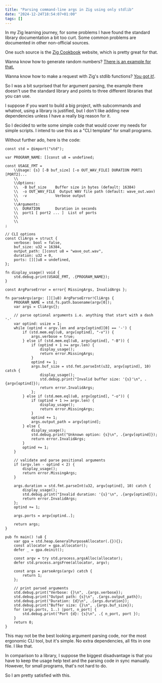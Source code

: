 ```yaml
---
title: "Parsing command-line args in Zig using only stdlib"
date: "2024-12-24T18:54:07+01:00"
tags: []
---
```

In my Zig learning journey, for some problems I have found the standard library
documentation a bit too curt.
Some common problems are documented in other non-official sources.

One such source is the [Zig Cookbook](https://cookbook.ziglang.cc/) website,
which is pretty great for that.

Wanna know how to generate random numbers? [There is an example for that.](https://cookbook.ziglang.cc/06-01-rand.html)

Wanna know how to make a request with Zig's stdlib functions? [You got it!](https://cookbook.ziglang.cc/05-01-http-get.html).

So I was a bit surprised that for argument parsing, the example there doesn't
use the standard library and points to three different libraries that you can
use.

I suppose if you want to build a big project, with subcommands and whatnot,
using a library is justified, but I don't like adding new dependencies unless I
have a really big reason for it.

So I decided to write some simple code that would cover my needs for simple
scripts. I intend to use this as a "CLI template" for small programs.

Without further ado, here is the code:

```zig
const std = @import("std");

var PROGRAM_NAME: []const u8 = undefined;

const USAGE_FMT =
    \\Usage: {s} [-B buf_size] [-o OUT_WAV_FILE] DURATION PORT1 [PORT2]...
    \\
    \\Options:
    \\  -B buf_size    Buffer size in bytes (default: 16384)
    \\  -o OUT_WAV_FILE  Output WAV file path (default: wave_out.wav)
    \\  -v             Verbose output
    \\
    \\Arguments:
    \\  DURATION       Duration in seconds
    \\  port1 [ port2 ... ]  List of ports
    \\
    \\
;

// CLI options
const CliArgs = struct {
    verbose: bool = false,
    buf_size: u32 = 16384,
    output_path: []const u8 = "wave_out.wav",
    duration: u32 = 0,
    ports: [][]u8 = undefined,
};

fn display_usage() void {
    std.debug.print(USAGE_FMT, .{PROGRAM_NAME});
}

const ArgParseError = error{ MissingArgs, InvalidArgs };

fn parseArgs(argv: [][]u8) ArgParseError!CliArgs {
    PROGRAM_NAME = std.fs.path.basename(argv[0]);
    var args = CliArgs{};

    // parse optional arguments i.e. anything that start with a dash '-'
    var optind: usize = 1;
    while (optind < argv.len and argv[optind][0] == '-') {
        if (std.mem.eql(u8, argv[optind], "-v")) {
            args.verbose = true;
        } else if (std.mem.eql(u8, argv[optind], "-B")) {
            if (optind + 1 >= argv.len) {
                display_usage();
                return error.MissingArgs;
            }
            optind += 1;
            args.buf_size = std.fmt.parseInt(u32, argv[optind], 10) catch {
                display_usage();
                std.debug.print("Invalid buffer size: '{s}'\n", .{argv[optind]});
                return error.InvalidArgs;
            };
        } else if (std.mem.eql(u8, argv[optind], "-o")) {
            if (optind + 1 >= argv.len) {
                display_usage();
                return error.MissingArgs;
            }
            optind += 1;
            args.output_path = argv[optind];
        } else {
            display_usage();
            std.debug.print("Unknown option: {s}\n", .{argv[optind]});
            return error.InvalidArgs;
        }
        optind += 1;
    }

    // validate and parse positional arguments
    if (argv.len - optind < 2) {
        display_usage();
        return error.MissingArgs;
    }

    args.duration = std.fmt.parseInt(u32, argv[optind], 10) catch {
        display_usage();
        std.debug.print("Invalid duration: '{s}'\n", .{argv[optind]});
        return error.InvalidArgs;
    };
    optind += 1;

    args.ports = argv[optind..];

    return args;
}

pub fn main() !u8 {
    var gpa = std.heap.GeneralPurposeAllocator(.{}){};
    const allocator = gpa.allocator();
    defer _ = gpa.deinit();

    const argv = try std.process.argsAlloc(allocator);
    defer std.process.argsFree(allocator, argv);

    const args = parseArgs(argv) catch {
        return 1;
    };

    // print parsed arguments
    std.debug.print("Verbose: {}\n", .{args.verbose});
    std.debug.print("Output path: {s}\n", .{args.output_path});
    std.debug.print("Duration: {d}\n", .{args.duration});
    std.debug.print("Buffer size: {}\n", .{args.buf_size});
    for (args.ports, 1..) |port, n_port| {
        std.debug.print("Port {d}: {s}\n", .{ n_port, port });
    }
    return 0;
}
```

This may not be the best looking argument parsing code, nor the most ergonomic
CLI tool, but it's simple. No extra dependencies, all fits in one file. I like
that.

In comparison to a library, I suppose the biggest disadvantage is that you have
to keep the usage help text and the parsing code in sync manually. However, for
small programs, that's not hard to do.

So I am pretty satisfied with this.

